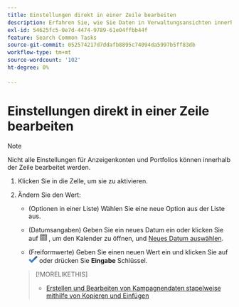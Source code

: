 ```yaml
---
title: Einstellungen direkt in einer Zeile bearbeiten
description: Erfahren Sie, wie Sie Daten in Verwaltungsansichten innerhalb der Zeile bearbeiten.
exl-id: 54625fc5-0e7d-4474-9789-61e04ffbb44f
feature: Search Common Tasks
source-git-commit: 052574217d7ddafb8895c74094da5997b5ff83db
workflow-type: tm+mt
source-wordcount: '102'
ht-degree: 0%

---
```


# Einstellungen direkt in einer Zeile bearbeiten

>[!NOTE]
>
>Nicht alle Einstellungen für Anzeigenkonten und Portfolios können innerhalb der Zeile bearbeitet werden.

1. Klicken Sie in die Zelle, um sie zu aktivieren.

1. Ändern Sie den Wert:

   * (Optionen in einer Liste) Wählen Sie eine neue Option aus der Liste aus.

   * (Datumsangaben) Geben Sie ein neues Datum ein oder klicken Sie auf ![Kalender](/help/search-social-commerce/assets/calendar.png "Kalender") , um den Kalender zu öffnen, und [Neues Datum auswählen](/help/search-social-commerce/common-tasks/navigation-editing-selection/calendar.md).

   * (Freiformwerte) Geben Sie einen neuen Wert ein und klicken Sie auf ![Speichern](/help/search-social-commerce/assets/select.png "Speichern") oder drücken Sie **Eingabe** Schlüssel.

   >[!MORELIKETHIS]
   >
   >* [Erstellen und Bearbeiten von Kampagnendaten stapelweise mithilfe von Kopieren und Einfügen](/help/search-social-commerce/campaign-management/campaigns/copy-paste.md)
